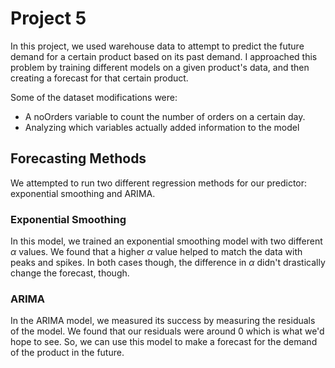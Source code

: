 # Project 5

In this project, we used warehouse data to attempt to predict the future demand for a certain product based on its past demand. I approached this problem by training different models on a given product's data, and then creating a forecast for that certain product.

Some of the dataset modifications were:
* A noOrders variable to count the number of orders on a certain day.
* Analyzing which variables actually added information to the model

## Forecasting Methods
We attempted to run two different regression methods for our predictor: exponential smoothing and ARIMA.

### Exponential Smoothing
In this model, we trained an exponential smoothing model with two different $\alpha$ values. We found that a higher $\alpha$ value helped to match the data with peaks and spikes. In both cases though, the difference in $\alpha$ didn't drastically change the forecast, though. 

### ARIMA

In the ARIMA model, we measured its success by measuring the residuals of the model. We found that our residuals were around 0 which is what we'd hope to see. So, we can use this model to make a forecast for the demand of the product in the future.
